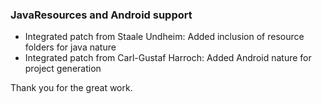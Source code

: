 ### JavaResources and Android support 

* Integrated patch from Staale Undheim: Added inclusion of resource folders for java nature
* Integrated patch from Carl-Gustaf Harroch: Added Android nature for project generation

Thank you for the great work.